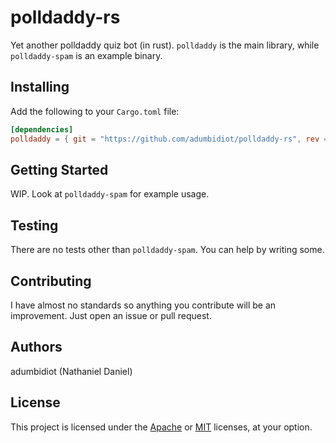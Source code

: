 # polldaddy-rs

Yet another polldaddy quiz bot (in rust). `polldaddy` is the main library, while `polldaddy-spam` is an example binary.

## Installing

Add the following to your `Cargo.toml` file:

```toml
[dependencies]
polldaddy = { git = "https://github.com/adumbidiot/polldaddy-rs", rev = "9a47166" }
```

## Getting Started
WIP. Look at `polldaddy-spam` for example usage.

## Testing
There are no tests other than `polldaddy-spam`. You can help by writing some.

## Contributing
I have almost no standards so anything you contribute will be an improvement. Just open an issue or pull request.

## Authors
adumbidiot (Nathaniel Daniel)

## License
This project is licensed under the [Apache](LICENSE-APACHE) or [MIT](LICENSE-MIT) licenses, at your option.